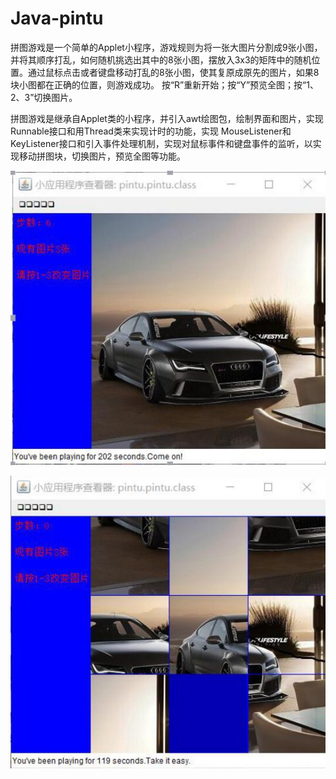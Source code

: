# Java-pintu

拼图游戏是一个简单的Applet小程序，游戏规则为将一张大图片分割成9张小图，并将其顺序打乱，如何随机挑选出其中的8张小图，摆放入3x3的矩阵中的随机位置。通过鼠标点击或者键盘移动打乱的8张小图，使其复原成原先的图片，如果8块小图都在正确的位置，则游戏成功。
     按“R”重新开始；按“Y”预览全图；按“1、2、3”切换图片。

拼图游戏是继承自Applet类的小程序，并引入awt绘图包，绘制界面和图片，实现Runnable接口和用Thread类来实现计时的功能，实现 MouseListener和KeyListener接口和引入事件处理机制，实现对鼠标事件和键盘事件的监听，以实现移动拼图块，切换图片，预览全图等功能。

![](https://github.com/cjiong/Java-pintu/raw/master/audi.jpg)

![](https://github.com/cjiong/Java-pintu/raw/master/audi1.jpg)
